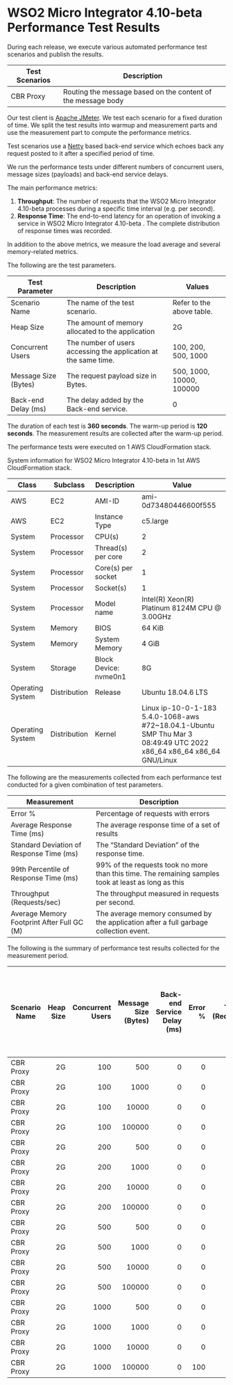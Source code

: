 # WSO2 Micro Integrator 4.10-beta Performance Test Results

During each release, we execute various automated performance test scenarios and publish the results.

| Test Scenarios | Description |
| --- | --- |
| CBR Proxy | Routing the message based on the content of the message body |

Our test client is [Apache JMeter](https://jmeter.apache.org/index.html). We test each scenario for a fixed duration of
time. We split the test results into warmup and measurement parts and use the measurement part to compute the
performance metrics.

Test scenarios use a [Netty](https://netty.io/) based back-end service which echoes back any request
posted to it after a specified period of time.

We run the performance tests under different numbers of concurrent users, message sizes (payloads) and back-end service
delays.

The main performance metrics:

1. **Throughput**: The number of requests that the WSO2 Micro Integrator 4.10-beta processes during a specific time interval (e.g. per second).
2. **Response Time**: The end-to-end latency for an operation of invoking a service in WSO2 Micro Integrator 4.10-beta . The complete distribution of response times was recorded.

In addition to the above metrics, we measure the load average and several memory-related metrics.

The following are the test parameters.

| Test Parameter | Description | Values |
| --- | --- | --- |
| Scenario Name | The name of the test scenario. | Refer to the above table. |
| Heap Size | The amount of memory allocated to the application | 2G |
| Concurrent Users | The number of users accessing the application at the same time. | 100, 200, 500, 1000 |
| Message Size (Bytes) | The request payload size in Bytes. | 500, 1000, 10000, 100000 |
| Back-end Delay (ms) | The delay added by the Back-end service. | 0 |

The duration of each test is **360 seconds**. The warm-up period is **120 seconds**.
The measurement results are collected after the warm-up period.

The performance tests were executed on 1 AWS CloudFormation stack.


System information for WSO2 Micro Integrator 4.10-beta in 1st AWS CloudFormation stack.

| Class | Subclass | Description | Value |
| --- | --- | --- | --- |
| AWS | EC2 | AMI-ID | ami-0d73480446600f555 |
| AWS | EC2 | Instance Type | c5.large |
| System | Processor | CPU(s) | 2 |
| System | Processor | Thread(s) per core | 2 |
| System | Processor | Core(s) per socket | 1 |
| System | Processor | Socket(s) | 1 |
| System | Processor | Model name | Intel(R) Xeon(R) Platinum 8124M CPU @ 3.00GHz |
| System | Memory | BIOS | 64 KiB |
| System | Memory | System Memory | 4 GiB |
| System | Storage | Block Device: nvme0n1 | 8G |
| Operating System | Distribution | Release | Ubuntu 18.04.6 LTS |
| Operating System | Distribution | Kernel | Linux ip-10-0-1-183 5.4.0-1068-aws #72~18.04.1-Ubuntu SMP Thu Mar 3 08:49:49 UTC 2022 x86_64 x86_64 x86_64 GNU/Linux |


The following are the measurements collected from each performance test conducted for a given combination of
test parameters.

| Measurement | Description |
| --- | --- |
| Error % | Percentage of requests with errors |
| Average Response Time (ms) | The average response time of a set of results |
| Standard Deviation of Response Time (ms) | The “Standard Deviation” of the response time. |
| 99th Percentile of Response Time (ms) | 99% of the requests took no more than this time. The remaining samples took at least as long as this |
| Throughput (Requests/sec) | The throughput measured in requests per second. |
| Average Memory Footprint After Full GC (M) | The average memory consumed by the application after a full garbage collection event. |

The following is the summary of performance test results collected for the measurement period.

|  Scenario Name | Heap Size | Concurrent Users | Message Size (Bytes) | Back-end Service Delay (ms) | Error % | Throughput (Requests/sec) | Average Response Time (ms) | Standard Deviation of Response Time (ms) | 99th Percentile of Response Time (ms) | WSO2 Micro Integrator 4.10-beta GC Throughput (%) | Average WSO2 Micro Integrator 4.10-beta Memory Footprint After Full GC (M) |
|---|---:|---:|---:|---:|---:|---:|---:|---:|---:|---:|---:|
|  CBR Proxy | 2G | 100 | 500 | 0 | 0 | 3151.34 | 31.63 | 39.62 | 121 | 93.03 | 216.265 |
|  CBR Proxy | 2G | 100 | 1000 | 0 | 0 | 2894.92 | 34.44 | 46.53 | 120 | N/A | N/A |
|  CBR Proxy | 2G | 100 | 10000 | 0 | 0 | 1028.51 | 97.1 | 59.04 | 283 | N/A | N/A |
|  CBR Proxy | 2G | 100 | 100000 | 0 | 0 | 107.13 | 931.9 | 232.16 | 1735 | N/A | N/A |
|  CBR Proxy | 2G | 200 | 500 | 0 | 0 | 3259.36 | 61.23 | 52.62 | 186 | N/A | N/A |
|  CBR Proxy | 2G | 200 | 1000 | 0 | 0 | 2922.28 | 68.29 | 67.08 | 202 | N/A | N/A |
|  CBR Proxy | 2G | 200 | 10000 | 0 | 0 | 1003.04 | 199.26 | 102.09 | 503 | N/A | N/A |
|  CBR Proxy | 2G | 200 | 100000 | 0 | 0 | 80.29 | 2475.64 | 918.5 | 4863 | N/A | N/A |
|  CBR Proxy | 2G | 500 | 500 | 0 | 0 | 3215.16 | 155.33 | 86.83 | 391 | N/A | N/A |
|  CBR Proxy | 2G | 500 | 1000 | 0 | 0 | 2911.43 | 171.54 | 102.74 | 433 | N/A | N/A |
|  CBR Proxy | 2G | 500 | 10000 | 0 | 0 | 917.73 | 544.56 | 193.89 | 1063 | N/A | N/A |
|  CBR Proxy | 2G | 500 | 100000 | 0 | 0 | 40.27 | 12287.95 | 3818.03 | 20095 | N/A | N/A |
|  CBR Proxy | 2G | 1000 | 500 | 0 | 0 | 2699.29 | 369.98 | 179.25 | 851 | N/A | N/A |
|  CBR Proxy | 2G | 1000 | 1000 | 0 | 0 | 2848.74 | 350.98 | 155.88 | 779 | N/A | N/A |
|  CBR Proxy | 2G | 1000 | 10000 | 0 | 0 | 737.95 | 1351.8 | 510.33 | 3023 | N/A | N/A |
|  CBR Proxy | 2G | 1000 | 100000 | 0 | 100 | 4.24 | 120064 | 0 | 120319 | N/A | N/A |
